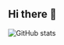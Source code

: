 ## Hi there 👋

![GitHub stats](https://github-readme-stats.vercel.app/api?username=datsabahandude&theme=chartreuse-dark&show_icons=true)

<!--
**datsabahandude/datsabahandude** is a ✨ _special_ ✨ repository because its `README.md` (this file) appears on your GitHub profile.

Here are some ideas to get you started:

- 🔭 I’m currently working on ...
- 🌱 I’m currently learning ...
- 👯 I’m looking to collaborate on ...
- 🤔 I’m looking for help with ...
- 💬 Ask me about ...
- 📫 How to reach me: ...
- 😄 Pronouns: ...
- ⚡ Fun fact: ...
-->
